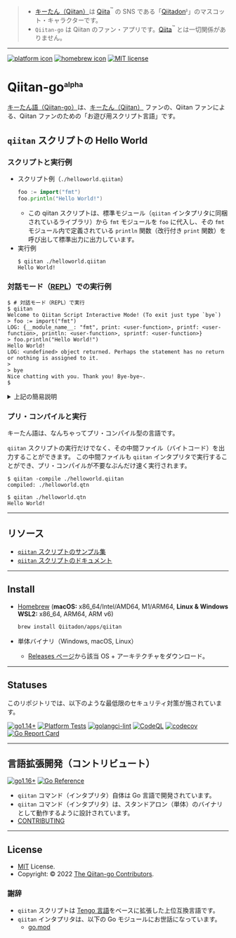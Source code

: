 <!-- markdownlint-disable MD041 -->

> - [キーたん（Qiitan）](https://github.com/increments/mastodon/blob/qiitadon/app/javascript/images/qiitadon-getting-started.png)は [Qiita](https://qiita.com/)<sup>™️</sup> の SNS である「[Qiitadon](https://qiitadon.com/)<sub><sup><sup>β</sup></sup></sub>」のマスコット・キャラクターです。
> - `Qiitan-go` は Qiitan のファン・アプリです。[Qiita](https://qiita.com/)<sup>™️</sup> とは一切関係がありません。

---

[![platform icon](https://img.shields.io/badge/platform-windows%20%7C%20macos%20%7C%20linux-blue "win,mac,linux")](https://github.com/Qiitadon/Qiitan-go/releases/latest "view latest releases page")
[![homebrew icon](https://img.shields.io/badge/homebrew-macos%20%7C%20linux-blue "win,mac,linux")](https://github.com/Qiitadon/Qiitan-go#install "view latest releases page")
[![MIT license](https://img.shields.io/github/license/Qiitadon/Qiitan-go)](https://github.com/Qiitadon/Qiitan-go/blob/main/LICENSE "view license page")

# Qiitan-go<sub><sup><sup>alpha</sup></sup></sub>

[キーたん語（Qiitan-go）](https://github.com/Qiitadon/Qiitan-go)は、[キーたん（Qiitan）](https://github.com/increments/mastodon/blob/qiitadon/app/javascript/images/qiitadon-getting-started.png) ファンの、Qiitan ファンによる、Qiitan ファンのための「お遊び用スクリプト言語」です。

## `qiitan` スクリプトの Hello World

### スクリプトと実行例

- スクリプト例（`./helloworld.qiitan`）
    ```go
    foo := import("fmt")
    foo.println("Hello World!")
    ```
    - この qiitan スクリプトは、標準モジュール（`qiitan` インタプリタに同梱されているライブラリ）から `fmt` モジュールを `foo` に代入し、その `fmt` モジュール内で定義されている `println` 関数（改行付き `print` 関数）を呼び出して標準出力に出力しています。
- 実行例
    ```shellsession
    $ qiitan ./helloworld.qiitan
    Hello World!
    ```

### 対話モード（[REPL](https://ja.wikipedia.org/wiki/REPL)）での実行例

```shellsession
$ # 対話モード（REPL）で実行
$ qiitan
Welcome to Qiitan Script Interactive Mode! (To exit just type `bye`)
> foo := import("fmt")
LOG: {__module_name__: "fmt", print: <user-function>, printf: <user-function>, println: <user-function>, sprintf: <user-function>}
> foo.println("Hello World!")
Hello World!
LOG: <undefined> object returned. Perhaps the statement has no return or nothing is assigned to it.
>
> bye
Nice chatting with you. Thank you! Bye-bye~.
$
```

<details><summary>上記の簡易説明</summary><br>

対話モードでは、出力した内容および代入した内容が適宜表示されます。

例えば、`foo := import("fmt")` で `foo` 変数に `fmt` モジュールを代入した場合、続く `LOG:` の内容から、`foo` 変数には `fmt` モジュールの中身である `print()`, `printf()`, `println()`, `sprintf()` の関数が定義されていることが確認できます。

```shellsession
> foo := import("fmt")
LOG: {__module_name__: "fmt", print: <user-function>, printf: <user-function>, println: <user-function>, sprintf: <user-function>}
```

次に `foo.println("Hello World!")` で標準出力に "`Hello World!`" を出力していますが、続く `LOG: <undefined> object returned` は、`fmt.println()` に戻り値がなかった（型がない値が返ってきた）ことを表しています。

```shellsession
> foo.println("Hello World!")
Hello World!
LOG: <undefined> object returned. Perhaps the statement has no return or nothing is assigned to it.
```

これは、`qiitan` スクリプトでは `return` のない関数は `<undefined>` オブジェクト（型がないことを示すオブジェクト）が自動的に返されるためです。

---

</details>

### プリ・コンパイルと実行

キーたん語は、なんちゃってプリ・コンパイル型の言語です。

`qiitan` スクリプトの実行だけでなく、その中間ファイル（バイトコード）を出力することができます。
この中間ファイルも `qiitan` インタプリタで実行することができ、プリ・コンパイルが不要なぶんだけ速く実行されます。

```shellsession
$ qiitan -compile ./helloworld.qiitan
compiled: ./helloworld.qtn

$ qiitan ./helloworld.qtn
Hello World!
```

---

## リソース

- [`qiitan` スクリプトのサンプル集](./samples)
- [`qiitan` スクリプトのドキュメント](https://Qiitadon.github.io/Qiitan-go/)

---

## Install

- [Homebrew](https://brew.sh/index_ja) (**macOS:** x86_64/Intel/AMD64, M1/ARM64, **Linux & Windows WSL2:** x86_64, ARM64, ARM v6)

    ```bash
    brew install Qiitadon/apps/qiitan
    ```
- 単体バイナリ（Windows, macOS, Linux）
    - [Releases ページ](https://github.com/Qiitadon/Qiitan-go/releases/latest)から該当 OS + アーキテクチャをダウンロード。

---

## Statuses

このリポジトリでは、以下のような最低限のセキュリティ対策が施されています。

[![go1.14+](https://github.com/Qiitadon/Qiitan-go/actions/workflows/go-versions.yml/badge.svg)](https://github.com/Qiitadon/Qiitan-go/actions/workflows/go-versions.yml "Unit Tests on Go 1.16, 17 and latest")
[![Platform Tests](https://github.com/Qiitadon/Qiitan-go/actions/workflows/platform-test.yml/badge.svg)](https://github.com/Qiitadon/Qiitan-go/actions/workflows/platform-test.yml "Test on Win, macOS, Linux")
[![golangci-lint](https://github.com/Qiitadon/Qiitan-go/actions/workflows/golangci-lint.yml/badge.svg)](https://github.com/Qiitadon/Qiitan-go/actions/workflows/golangci-lint.yml "Static Analysis")
[![CodeQL](https://github.com/Qiitadon/Qiitan-go/actions/workflows/codeQL-analysis.yml/badge.svg)](https://github.com/Qiitadon/Qiitan-go/actions/workflows/codeQL-analysis.yml "Vulnerability Scan")
[![codecov](https://codecov.io/gh/Qiitadon/Qiitan-go/branch/main/graph/badge.svg?token=uW30s2bK8M)](https://codecov.io/gh/Qiitadon/Qiitan-go "Code Coverage")
[![Go Report Card](https://goreportcard.com/badge/github.com/Qiitadon/Qiitan-go)](https://goreportcard.com/report/github.com/Qiitadon/Qiitan-go "Code Quality")

---

## 言語拡張開発（コントリビュート）

[![go1.16+](https://img.shields.io/badge/Go-1.16+-blue?logo=go)](https://github.com/Qiitadon/Qiitan-go/actions/workflows/go-versions.yml "Supported versions")
[![Go Reference](https://pkg.go.dev/badge/github.com/Qiitadon/Qiitan-go.svg)](https://pkg.go.dev/github.com/Qiitadon/Qiitan-go)

- `qiitan` コマンド（インタプリタ）自体は Go 言語で開発されています。
- `qiitan` コマンド（インタプリタ）は、スタンドアロン（単体）のバイナリとして動作するように設計されています。
- [CONTRIBUTING](./.github/CONTRIBUTING.md)

---

## License

- [MIT](https://github.com/Qiitadon/Qiitan-go/LICENSE) License.
- Copyright: © 2022 [The Qiitan-go Contributors](https://github.com/Qiitadon/Qiitan-go/graphs/contributors).

### 謝辞

- `qiitan` スクリプトは [Tengo 言語](https://github.com/d5/tengo)をベースに拡張した上位互換言語です。
- `qiitan` インタプリタは、以下の Go モジュールにお世話になっています。
  - [go.mod](./go.mod)

